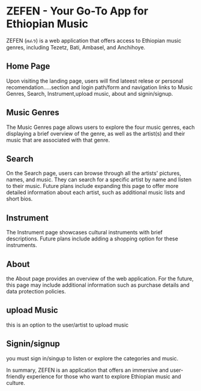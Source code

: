 # ZEFEN - Your Go-To App for Ethiopian Music

ZEFEN (ዘፈን) is a web application that offers access to Ethiopian music genres, including Tezetz, Bati, Ambasel, and Anchihoye.

## Home Page

Upon visiting the landing page, users will find lateest relese or personal recomendation.....section and login path/form and navigation links to Music Genres, Search, Instrument,upload music, about and signin/signup.

## Music Genres

The Music Genres page allows users to explore the four music genres, each displaying a brief overview of the genre, as well as the artist(s) and their music that are associated with that genre.

## Search

On the Search page, users can browse through all the artists' pictures, names, and music. They can search for a specific artist by name and listen to their music. Future plans include expanding this page to offer more detailed information about each artist, such as additional music lists and short bios.

## Instrument

The Instrument page showcases cultural instruments with brief descriptions. Future plans include adding a shopping option for these instruments.

## About

the About page provides an overview of the web application. For the future, this page may include additional information such as purchase details and data protection policies.

## upload Music

this is an option to the user/artist to upload music

## Signin/signup

you must sign in/singup to listen or explore the categories and music.

In summary, ZEFEN is an application that offers an immersive and user-friendly experience for those who want to explore Ethiopian music and culture.
